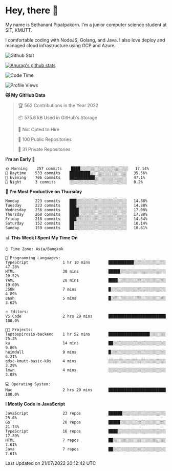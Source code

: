 # Hey, there 🙌
My name is Sethanant Pipatpakorn. I'm a junior computer science student at SIT, KMUTT.

I comfortable coding with NodeJS, Golang, and Java. I also love deploy and managed cloud infrastructure using GCP and Azure.

![Github Stat](https://github-profile-summary-cards.vercel.app/api/cards/profile-details?username=thetkpark&theme=dracula)

[![Anurag's github stats](https://github-readme-stats.vercel.app/api?username=thetkpark&count_private=true&show_icons=true&theme=tokyonight)](https://github.com/anuraghazra/github-readme-stats)

<!--START_SECTION:waka-->
![Code Time](http://img.shields.io/badge/Code%20Time-0%20secs-blue)

![Profile Views](http://img.shields.io/badge/Profile%20Views-0-blue)

**🐱 My GitHub Data** 

> 🏆 562 Contributions in the Year 2022
 > 
> 📦 575.6 kB Used in GitHub's Storage 
 > 
> 🚫 Not Opted to Hire
 > 
> 📜 100 Public Repositories 
 > 
> 🔑 31 Private Repositories  
 > 
**I'm an Early 🐤** 

```text
🌞 Morning    257 commits    ████░░░░░░░░░░░░░░░░░░░░░   17.14% 
🌆 Daytime    533 commits    █████████░░░░░░░░░░░░░░░░   35.56% 
🌃 Evening    706 commits    ███████████░░░░░░░░░░░░░░   47.1% 
🌙 Night      3 commits      ░░░░░░░░░░░░░░░░░░░░░░░░░   0.2%

```
📅 **I'm Most Productive on Thursday** 

```text
Monday       223 commits    ███░░░░░░░░░░░░░░░░░░░░░░   14.88% 
Tuesday      223 commits    ███░░░░░░░░░░░░░░░░░░░░░░   14.88% 
Wednesday    256 commits    ████░░░░░░░░░░░░░░░░░░░░░   17.08% 
Thursday     268 commits    ████░░░░░░░░░░░░░░░░░░░░░   17.88% 
Friday       218 commits    ███░░░░░░░░░░░░░░░░░░░░░░   14.54% 
Saturday     152 commits    ██░░░░░░░░░░░░░░░░░░░░░░░   10.14% 
Sunday       159 commits    ██░░░░░░░░░░░░░░░░░░░░░░░   10.61%

```


📊 **This Week I Spent My Time On** 

```text
⌚︎ Time Zone: Asia/Bangkok

💬 Programming Languages: 
TypeScript               1 hr 10 mins        ███████████░░░░░░░░░░░░░░   47.28% 
HTML                     30 mins             █████░░░░░░░░░░░░░░░░░░░░   20.52% 
YAML                     28 mins             ████░░░░░░░░░░░░░░░░░░░░░   19.09% 
JSON                     7 mins              █░░░░░░░░░░░░░░░░░░░░░░░░   4.89% 
Bash                     5 mins              █░░░░░░░░░░░░░░░░░░░░░░░░   3.62%

🔥 Editors: 
VS Code                  2 hrs 29 mins       █████████████████████████   100.0%

🐱‍💻 Projects: 
leptospirosis-backend    1 hr 52 mins        ██████████████████░░░░░░░   75.3% 
ku                       14 mins             ██░░░░░░░░░░░░░░░░░░░░░░░   9.86% 
heimdall                 9 mins              █░░░░░░░░░░░░░░░░░░░░░░░░   6.21% 
gdsc-kmutt-basic-k8s     4 mins              ░░░░░░░░░░░░░░░░░░░░░░░░░   3.29% 
lmwn                     4 mins              ░░░░░░░░░░░░░░░░░░░░░░░░░   3.08%

💻 Operating System: 
Mac                      2 hrs 29 mins       █████████████████████████   100.0%

```

**I Mostly Code in JavaScript** 

```text
JavaScript               23 repos            ██████░░░░░░░░░░░░░░░░░░░   25.0% 
Go                       20 repos            █████░░░░░░░░░░░░░░░░░░░░   21.74% 
TypeScript               16 repos            ████░░░░░░░░░░░░░░░░░░░░░   17.39% 
HTML                     7 repos             ██░░░░░░░░░░░░░░░░░░░░░░░   7.61% 
Java                     7 repos             ██░░░░░░░░░░░░░░░░░░░░░░░   7.61%

```



 Last Updated on 21/07/2022 20:12:42 UTC
<!--END_SECTION:waka-->
